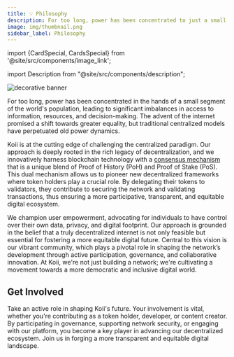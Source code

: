 ```yaml
---
title: 💡 Philosophy
description: For too long, power has been concentrated to just a small part of the world's population. The internet has the power to fix this, but not the way it's been built so far.
image: img/thumbnail.png
sidebar_label: Philosophy
---
```

import {CardSpecial, CardsSpecial} from '@site/src/components/image_link';

import Description from "@site/src/components/description";

![decorative banner](/img/concepts/philosophy.svg)

For too long, power has been concentrated in the hands of a small segment of the world's population, leading to significant imbalances in access to information, resources, and decision-making. The advent of the internet promised a shift towards greater equality, but traditional centralized models have perpetuated old power dynamics.

Koii is at the cutting edge of challenging the centralized paradigm. Our approach is deeply rooted in the rich legacy of decentralization, and we innovatively harness blockchain technology with a [consensus mechanism](/concepts/gradual-consensus/runtime-flow.md) that is a unique blend of Proof of History (PoH) and Proof of Stake (PoS). This dual mechanism allows us to pioneer new decentralized frameworks where token holders play a crucial role. By delegating their tokens to validators, they contribute to securing the network and validating transactions, thus ensuring a more participative, transparent, and equitable digital ecosystem.

We champion user empowerment, advocating for individuals to have control over their own data, privacy, and digital footprint. Our approach is grounded in the belief that a truly decentralized internet is not only feasible but essential for fostering a more equitable digital future. Central to this vision is our vibrant community, which plays a pivotal role in shaping the network’s development through active participation, governance, and collaborative innovation. At Koii, we're not just building a network; we're cultivating a movement towards a more democratic and inclusive digital world.

## Get Involved

Take an active role in shaping Koii's future. Your involvement is vital, whether you're contributing as a token holder, developer, or content creator. By participating in governance, supporting network security, or engaging with our platform, you become a key player in advancing our decentralized ecosystem. Join us in forging a more transparent and equitable digital landscape.

<CardsSpecial>
  <CardSpecial
    title="<p><strong>Join the Discord</strong></p>"
    description=" <p>Koii's discord is where the community comes to discuss new ideas and recent updates.</p>"
    link="https://discord.com/invite/koii-network"
    linkText="Sign in Here"
    svgName="discord"
    cardPerRow="3"
  />
  <CardSpecial
    title="<p><strong>Read Community Posts</strong></p>"
    description="<p>The Telegram forum provides a place for long term answers and lasting discussions.</p>"
    link="https://t.me/koiinetwork"
    linkText="Check it Out"
    svgName="community"
    cardPerRow="3"
  />
  <CardSpecial
    title="<p><strong>Follow Koii on Twitter</strong></p>"
    description=" <p>Join us on Twitter to stay tuned on ecosystem updates, and what people are saying daily.</p>"
    link="https://twitter.com/KoiiFoundation"
    linkText="twitter"
    svgName="twitter"
    cardPerRow="3"
  />
</CardsSpecial>
